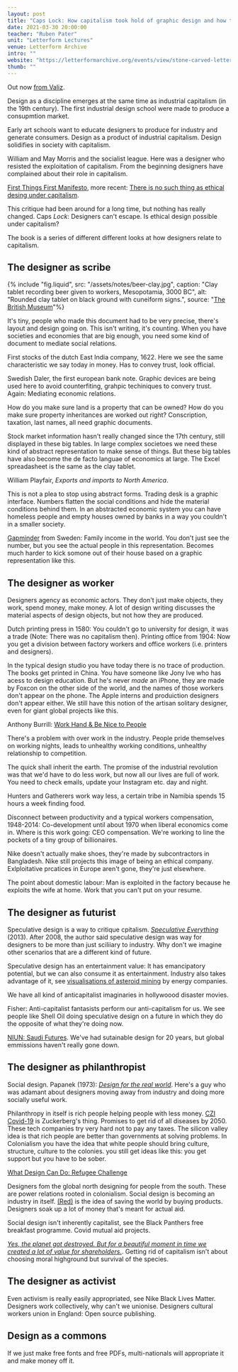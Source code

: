 ```yaml
---
layout: post
title: "Caps Lock: How capitalism took hold of graphic design and how to escape from it"
date: 2021-03-30 20:00:00
teacher: "Ruben Pater"
unit: "Letterform Lectures"
venue: Letterform Archive
intro: ""
website: "https://letterformarchive.org/events/view/stone-carved-lettering-and-the-digital-age"
thumb: ""
---
```


Out now [from Valiz](https://www.valiz.nl/en/publications/caps-lock.html).

Design as a discipline emerges at the same time as industrial capitalism (in the 19th century). The first industrial design school were made to produce a consupmtion market.

Early art schools want to educate designers to produce for industry and generate consumers. Design as a product of industrial capitalism. Design solidifies in society with capitalism.

William and May Morris and the socialist league. Here was a designer who resisted the exploitation of capitalism. From the beginning designers have complained about their role in capitalism.

[First Things First Manifesto](http://www.designishistory.com/1960/first-things-first/), more recent: [There is no such thing as ethical desing under capitalism](https://walkerart.org/magazine/erik-carter-op-ed-do-you-want-typography-or-do-you-want-the-truth).

This critique had been around for a long time, but nothing has really changed. Caps _Lock_: Designers can't escape. Is ethical design possible under capitalism?

The book is a series of different different looks at how designers relate to capitalism.

## The designer as scribe

{% include "fig.liquid", src: "/assets/notes/beer-clay.jpg", caption: "Clay tablet recording beer given to workers, Mesopotamia, 3000 BC", alt: "Rounded clay tablet on black ground with cuneiform signs.", source: "[The British Museum](https://blog.britishmuseum.org/world-book-day-leafing-through-the-pages-of-history/)"%}

It's tiny, people who made this document had to be very precise, there's layout and design going on. This isn't writing, it's counting. When you have societies and economies that are big enough, you need some kind of document to mediate social relations.

First stocks of the dutch East India company, 1622. Here we see the same characteristic we say today in money. Has to convey trust, look official.

Swedish Daler, the first european bank note. Graphic devices are being used here to avoid counterfiting, grahpic techiniques to convery trust. Again: Mediating economic relations.

How do you make sure land is a property that can be owned? How do you make sure property inheritances are worked out right? Conscription, taxation, last names, all need graphic documents.

Stock market information hasn't really changed since the 17th century, still displayed in these big tables. In large complex societoes we need these kind of abstract representation to make sense of things. But these big tables have also become the de facto languae of economics at large. The Excel spreadasheet is the same as the clay tablet.

William Playfair, _Exports and imports to North America_.

This is not a plea to stop using abstract forms. Trading desk is a graphic interface. Numbers flatten the social conditions and hide the material conditions behind them. In an abstracted economic system you can have homeless people and empty houses owned by banks in a way you couldn't in a smaller society.

[Gapminder](https://www.gapminder.org/) from Sweden: Family income in the world. You don't just see the number, but you see the actual people in this representation. Becomes much harder to kick somone out of their house based on a graphic representation like this.

## The designer as worker

Designers agency as economic actors. They don't just make objects, they work, spend money, make money. A lot of design writing discusses the material aspects of design objects, but not how they are produced.

Dutch printing press in 1580: You couldn't go to university for design, it was a trade (Note: There was no capitalism then). Printing office from 1904: Now you get a division between factory workers and office workers (i.e. printers and designers).

In the typical design studio you have today there is no trace of production. The books get printed in China. You have someone like Jony Ive who has acess to design education. But he's never _made_ an iPhone, they are made by Foxcon on the other side of the world, and the names of those workers don't appear on the phone. The Apple interns and produiction designers don't appear either. We still have this notion of the artisan solitary designer, even for giant global projects like this.

Anthony Burrill: [Work Hand & Be Nice to People](https://anthonyburrill.com/showcase/work-hard-and-be-nice-to-people/)

There's a problem with over work in the industry. People pride themselves on working nights, leads to unhealthy working conditions, unhealthy relationship to competition.

The quick shall inherit the earth. The promise of the industrial revolution was that we'd have to do less work, but now all our lives are full of work. You need to check emails, update your Instagram etc. day and night.

Hunters and Gatherers work way less, a certain tribe in Namibia spends 15 hours a week finding food.

Disconnect between productivity and a typical workers compensation, 1948-2014: Co-development until about 1970 when liberal economics come in. Where is this work going: CEO compensation. We're working to line the pockets of a tiny group of billionaires.

Nike doesn't actually make shoes, they're made by subcontractors in Bangladesh. Nike still projects this image of being an ethical company. Exlploitative prcatices in Europe aren't gone, they're just elsewhere.

The point about domestic labour: Man is exploited in the factory because he exploits the wife at home. Work that you can't put on your resume.

## The designer as futurist

Speculative design is a way to critique cpitalism. _[Speculative Everything](https://mitpress.mit.edu/books/speculative-everything)_ (2013). After 2008, the author said speculative design was way for designers to be more than just sciliiary to industry. Why don't we imagine other scenarios that are a different kind of future.

Speculative design has an entertainment value: It has emancipatory potential, but we can also consume it as entertainment. Industry also takes advantage of it, see [visualisations of asteroid mining](https://www.factor-tech.com/guest-feature/9847-off-earth-mining-the-challenge-of-turning-asteroids-into-gas-stations-in-space/) by energy companies.

We have all kind of anticapitalist imaginaries in hollywoood disaster movies.

Fisher: Anti-capitalist fantasists perform our anti-capitalism for us. We see people like Shell Oil doing speculative design on a future in which they do the opposite of what they're doing now.

[NIUN: Saudi Futures](https://agsiw.org/ahaad-al-amoudi-imagining-saudi-past-future-art/). We've had sutainable design for 20 years, but global emmissions haven't really gone down.

## The designer as philanthropist

Social design. Papanek (1973): _[Design for the real world](https://archive.org/details/designforrealwor00papa)_. Here's a guy who was adamant about designers moving away from industry and doing more socially useful work.

Philanthropy in itself is rich people helping people with less money. [CZI Covid-19](https://chanzuckerberg.com/) is Zuckerberg's thing. Promises to get rid of all diseases by 2050. These tech companies try very hard not to pay any taxes. The silicon valley idea is that rich people are better than governments at solving problems. In Colonialism you have the idea that white people should bring culture, structure, culture to the colonies. you still get ideas like this: you get support but you have to be sober.

[What Design Can Do: Refugee Challenge](https://www.whatdesigncando.com/refugee-challenge/)

Designers fom the global north designing for people from the south. These are power relations rooted in colonialism. Social design is becoming an industry in itself. [(Red)](https://www.red.org/) is the idea of saving the world by buying products. Designers soak up a lot of money that's meant for actual aid.

Social design isn't inherently capitalist, see the Black Panthers free breakfast programme. Covid mutual aid projects.

_[Yes, the planet got destroyed. But for a beautiful moment in time we created a lot of value for shareholders.](https://www.newyorker.com/cartoon/a16995)_. Getting rid of capitalism isn't about choosing moral highground but survival of the species.

## The designer as activist

Even activism is really easily appropriated, see Nike Black Lives Matter. Designers work collectively, why can't we unionise. Designers cultural workers union in England: Open source publishing.

## Design as a commons

If we just make free fonts and free PDFs, multi-nationals will appropriate it and make money off it.
